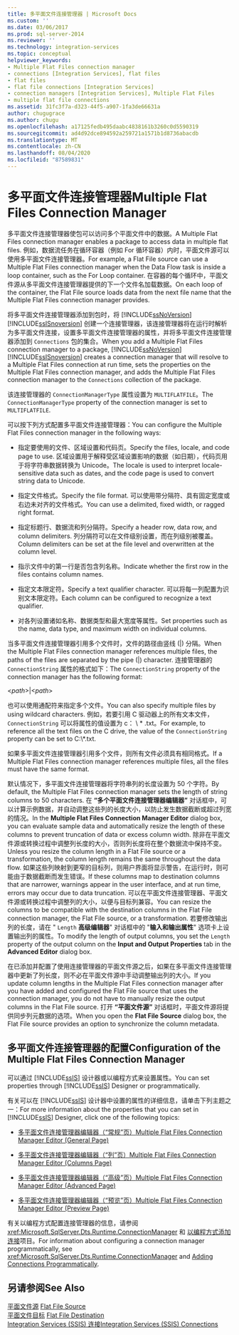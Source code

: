 ```yaml
---
title: 多平面文件连接管理器 | Microsoft Docs
ms.custom: ''
ms.date: 03/06/2017
ms.prod: sql-server-2014
ms.reviewer: ''
ms.technology: integration-services
ms.topic: conceptual
helpviewer_keywords:
- Multiple Flat Files connection manager
- connections [Integration Services], flat files
- flat files
- flat file connections [Integration Services]
- connection managers [Integration Services], Multiple Flat Files
- multiple flat file connections
ms.assetid: 31fc3f7a-d323-44f5-a907-1fa3de66631a
author: chugugrace
ms.author: chugu
ms.openlocfilehash: a17125fedb495daabc4838161b3260c0d5590319
ms.sourcegitcommit: ad4d92dce894592a259721a1571b1d8736abacdb
ms.translationtype: MT
ms.contentlocale: zh-CN
ms.lasthandoff: 08/04/2020
ms.locfileid: "87589831"
---
```

# <a name="multiple-flat-files-connection-manager"></a><span data-ttu-id="61cf7-102">多平面文件连接管理器</span><span class="sxs-lookup"><span data-stu-id="61cf7-102">Multiple Flat Files Connection Manager</span></span>
  <span data-ttu-id="61cf7-103">多平面文件连接管理器使包可以访问多个平面文件中的数据。</span><span class="sxs-lookup"><span data-stu-id="61cf7-103">A Multiple Flat Files connection manager enables a package to access data in multiple flat files.</span></span> <span data-ttu-id="61cf7-104">例如，数据流任务在循环容器（例如 For 循环容器）内时，平面文件源可以使用多平面文件连接管理器。</span><span class="sxs-lookup"><span data-stu-id="61cf7-104">For example, a Flat File source can use a Multiple Flat Files connection manager when the Data Flow task is inside a loop container, such as the For Loop container.</span></span> <span data-ttu-id="61cf7-105">在容器的每个循环中，平面文件源从多平面文件连接管理器提供的下一个文件名加载数据。</span><span class="sxs-lookup"><span data-stu-id="61cf7-105">On each loop of the container, the Flat File source loads data from the next file name that the Multiple Flat Files connection manager provides.</span></span>  
  
 <span data-ttu-id="61cf7-106">将多平面文件连接管理器添加到包时，将 [!INCLUDE[ssNoVersion](../../includes/ssnoversion-md.md)] [!INCLUDE[ssISnoversion](../../includes/ssisnoversion-md.md)] 创建一个连接管理器，该连接管理器将在运行时解析为多平面文件连接，设置多平面文件连接管理器的属性，并将多平面文件连接管理器添加到 `Connections` 包的集合。</span><span class="sxs-lookup"><span data-stu-id="61cf7-106">When you add a Multiple Flat Files connection manager to a package, [!INCLUDE[ssNoVersion](../../includes/ssnoversion-md.md)] [!INCLUDE[ssISnoversion](../../includes/ssisnoversion-md.md)] creates a connection manager that will resolve to a Multiple Flat Files connection at run time, sets the properties on the Multiple Flat Files connection manager, and adds the Multiple Flat Files connection manager to the `Connections` collection of the package.</span></span>  
  
 <span data-ttu-id="61cf7-107">该连接管理器的 `ConnectionManagerType` 属性设置为 `MULTIFLATFILE`。</span><span class="sxs-lookup"><span data-stu-id="61cf7-107">The `ConnectionManagerType` property of the connection manager is set to `MULTIFLATFILE`.</span></span>  
  
 <span data-ttu-id="61cf7-108">可以按下列方式配置多平面文件连接管理器：</span><span class="sxs-lookup"><span data-stu-id="61cf7-108">You can configure the Multiple Flat Files connection manager in the following ways:</span></span>  
  
-   <span data-ttu-id="61cf7-109">指定要使用的文件、区域设置和代码页。</span><span class="sxs-lookup"><span data-stu-id="61cf7-109">Specify the files, locale, and code page to use.</span></span> <span data-ttu-id="61cf7-110">区域设置用于解释受区域设置影响的数据（如日期），代码页用于将字符串数据转换为 Unicode。</span><span class="sxs-lookup"><span data-stu-id="61cf7-110">The locale is used to interpret locale-sensitive data such as dates, and the code page is used to convert string data to Unicode.</span></span>  
  
-   <span data-ttu-id="61cf7-111">指定文件格式。</span><span class="sxs-lookup"><span data-stu-id="61cf7-111">Specify the file format.</span></span> <span data-ttu-id="61cf7-112">可以使用带分隔符、具有固定宽度或右边未对齐的文件格式。</span><span class="sxs-lookup"><span data-stu-id="61cf7-112">You can use a delimited, fixed width, or ragged right format.</span></span>  
  
-   <span data-ttu-id="61cf7-113">指定标题行、数据流和列分隔符。</span><span class="sxs-lookup"><span data-stu-id="61cf7-113">Specify a header row, data row, and column delimiters.</span></span> <span data-ttu-id="61cf7-114">列分隔符可以在文件级别设置，而在列级别被覆盖。</span><span class="sxs-lookup"><span data-stu-id="61cf7-114">Column delimiters can be set at the file level and overwritten at the column level.</span></span>  
  
-   <span data-ttu-id="61cf7-115">指示文件中的第一行是否包含列名称。</span><span class="sxs-lookup"><span data-stu-id="61cf7-115">Indicate whether the first row in the files contains column names.</span></span>  
  
-   <span data-ttu-id="61cf7-116">指定文本限定符。</span><span class="sxs-lookup"><span data-stu-id="61cf7-116">Specify a text qualifier character.</span></span> <span data-ttu-id="61cf7-117">可以将每一列配置为识别文本限定符。</span><span class="sxs-lookup"><span data-stu-id="61cf7-117">Each column can be configured to recognize a text qualifier.</span></span>  
  
-   <span data-ttu-id="61cf7-118">对各列设置诸如名称、数据类型和最大宽度等属性。</span><span class="sxs-lookup"><span data-stu-id="61cf7-118">Set properties such as the name, data type, and maximum width on individual columns.</span></span>  
  
 <span data-ttu-id="61cf7-119">当多平面文件连接管理器引用多个文件时，文件的路径由竖线 (|) 分隔。</span><span class="sxs-lookup"><span data-stu-id="61cf7-119">When the Multiple Flat Files connection manager references multiple files, the paths of the files are separated by the pipe (|) character.</span></span> <span data-ttu-id="61cf7-120">连接管理器的 `ConnectionString` 属性的格式如下：</span><span class="sxs-lookup"><span data-stu-id="61cf7-120">The `ConnectionString` property of the connection manager has the following format:</span></span>  
  
 \<*path*>|\<*path*>  
  
 <span data-ttu-id="61cf7-121">也可以使用通配符来指定多个文件。</span><span class="sxs-lookup"><span data-stu-id="61cf7-121">You can also specify multiple files by using wildcard characters.</span></span> <span data-ttu-id="61cf7-122">例如，若要引用 C 驱动器上的所有文本文件， `ConnectionString` 可以将属性的值设置为 c： \\ \* .txt。</span><span class="sxs-lookup"><span data-stu-id="61cf7-122">For example, to reference all the text files on the C drive, the value of the `ConnectionString` property can be set to C:\\*.txt.</span></span>  
  
 <span data-ttu-id="61cf7-123">如果多平面文件连接管理器引用多个文件，则所有文件必须具有相同格式。</span><span class="sxs-lookup"><span data-stu-id="61cf7-123">If a Multiple Flat Files connection manager references multiple files, all the files must have the same format.</span></span>  
  
 <span data-ttu-id="61cf7-124">默认情况下，多平面文件连接管理器将字符串列的长度设置为 50 个字符。</span><span class="sxs-lookup"><span data-stu-id="61cf7-124">By default, the Multiple Flat Files connection manager sets the length of string columns to 50 characters.</span></span> <span data-ttu-id="61cf7-125">在 **“多个平面文件连接管理器编辑器”** 对话框中，可以计算示例数据，并自动调整这些列的长度大小，以防止发生数据截断或超过列宽的情况。</span><span class="sxs-lookup"><span data-stu-id="61cf7-125">In the **Multiple Flat Files Connection Manager Editor** dialog box, you can evaluate sample data and automatically resize the length of these columns to prevent truncation of data or excess column width.</span></span> <span data-ttu-id="61cf7-126">除非在平面文件源或转换过程中调整列长度的大小，否则列长度将在整个数据流中保持不变。</span><span class="sxs-lookup"><span data-stu-id="61cf7-126">Unless you resize the column length in a Flat File source or a transformation, the column length remains the same throughout the data flow.</span></span> <span data-ttu-id="61cf7-127">如果这些列映射到更窄的目标列，则用户界面将显示警告，在运行时，则可能由于数据截断而发生错误。</span><span class="sxs-lookup"><span data-stu-id="61cf7-127">If these columns map to destination columns that are narrower, warnings appear in the user interface, and at run time, errors may occur due to data truncation.</span></span> <span data-ttu-id="61cf7-128">可以在平面文件连接管理器、平面文件源或转换过程中调整列的大小，以便与目标列兼容。</span><span class="sxs-lookup"><span data-stu-id="61cf7-128">You can resize the columns to be compatible with the destination columns in the Flat File connection manager, the Flat File source, or a transformation.</span></span> <span data-ttu-id="61cf7-129">若要修改输出列的长度，请在 " `Length` **高级编辑器**" 对话框中的 "**输入和输出属性**" 选项卡上设置输出列的属性。</span><span class="sxs-lookup"><span data-stu-id="61cf7-129">To modify the length of output columns, you set the `Length` property of the output column on the **Input and Output Properties** tab in the **Advanced Editor** dialog box.</span></span>  
  
 <span data-ttu-id="61cf7-130">在已添加并配置了使用连接管理器的平面文件源之后，如果在多平面文件连接管理器中更新了列长度，则不必在平面文件源中手动调整输出列的大小。</span><span class="sxs-lookup"><span data-stu-id="61cf7-130">If you update column lengths in the Multiple Flat Files connection manager after you have added and configured the Flat File source that uses the connection manager, you do not have to manually resize the output columns in the Flat File source.</span></span> <span data-ttu-id="61cf7-131">打开 **“平面文件源”** 对话框时，平面文件源将提供同步列元数据的选项。</span><span class="sxs-lookup"><span data-stu-id="61cf7-131">When you open the **Flat File Source** dialog box, the Flat File source provides an option to synchronize the column metadata.</span></span>  
  
## <a name="configuration-of-the-multiple-flat-files-connection-manager"></a><span data-ttu-id="61cf7-132">多平面文件连接管理器的配置</span><span class="sxs-lookup"><span data-stu-id="61cf7-132">Configuration of the Multiple Flat Files Connection Manager</span></span>  
 <span data-ttu-id="61cf7-133">可以通过 [!INCLUDE[ssIS](../../includes/ssis-md.md)] 设计器或以编程方式来设置属性。</span><span class="sxs-lookup"><span data-stu-id="61cf7-133">You can set properties through [!INCLUDE[ssIS](../../includes/ssis-md.md)] Designer or programmatically.</span></span>  
  
 <span data-ttu-id="61cf7-134">有关可以在 [!INCLUDE[ssIS](../../includes/ssis-md.md)] 设计器中设置的属性的详细信息，请单击下列主题之一：</span><span class="sxs-lookup"><span data-stu-id="61cf7-134">For more information about the properties that you can set in [!INCLUDE[ssIS](../../includes/ssis-md.md)] Designer, click one of the following topics:</span></span>  
  
-   [<span data-ttu-id="61cf7-135">多平面文件连接管理器编辑器（“常规”页）</span><span class="sxs-lookup"><span data-stu-id="61cf7-135">Multiple Flat Files Connection Manager Editor &#40;General Page&#41;</span></span>](../general-page-of-integration-services-designers-options.md)  
  
-   [<span data-ttu-id="61cf7-136">多平面文件连接管理器编辑器（“列”页）</span><span class="sxs-lookup"><span data-stu-id="61cf7-136">Multiple Flat Files Connection Manager Editor &#40;Columns Page&#41;</span></span>](../multiple-flat-files-connection-manager-editor-columns-page.md)  
  
-   [<span data-ttu-id="61cf7-137">多平面文件连接管理器编辑器（“高级”页）</span><span class="sxs-lookup"><span data-stu-id="61cf7-137">Multiple Flat Files Connection Manager Editor &#40;Advanced Page&#41;</span></span>](../multiple-flat-files-connection-manager-editor-advanced-page.md)  
  
-   [<span data-ttu-id="61cf7-138">多平面文件连接管理器编辑器（“预览”页）</span><span class="sxs-lookup"><span data-stu-id="61cf7-138">Multiple Flat Files Connection Manager Editor &#40;Preview Page&#41;</span></span>](../multiple-flat-files-connection-manager-editor-preview-page.md)  
  
 <span data-ttu-id="61cf7-139">有关以编程方式配置连接管理器的信息，请参阅 <xref:Microsoft.SqlServer.Dts.Runtime.ConnectionManager> 和 [以编程方式添加连接](../building-packages-programmatically/adding-connections-programmatically.md)项目。</span><span class="sxs-lookup"><span data-stu-id="61cf7-139">For information about configuring a connection manager programmatically, see <xref:Microsoft.SqlServer.Dts.Runtime.ConnectionManager> and [Adding Connections Programmatically](../building-packages-programmatically/adding-connections-programmatically.md).</span></span>  
  
## <a name="see-also"></a><span data-ttu-id="61cf7-140">另请参阅</span><span class="sxs-lookup"><span data-stu-id="61cf7-140">See Also</span></span>  
 <span data-ttu-id="61cf7-141">[平面文件源](../data-flow/flat-file-source.md) </span><span class="sxs-lookup"><span data-stu-id="61cf7-141">[Flat File Source](../data-flow/flat-file-source.md) </span></span>  
 <span data-ttu-id="61cf7-142">[平面文件目标](../data-flow/flat-file-destination.md) </span><span class="sxs-lookup"><span data-stu-id="61cf7-142">[Flat File Destination](../data-flow/flat-file-destination.md) </span></span>  
 [<span data-ttu-id="61cf7-143">Integration Services (SSIS) 连接</span><span class="sxs-lookup"><span data-stu-id="61cf7-143">Integration Services &#40;SSIS&#41; Connections</span></span>](integration-services-ssis-connections.md)  
  
  
